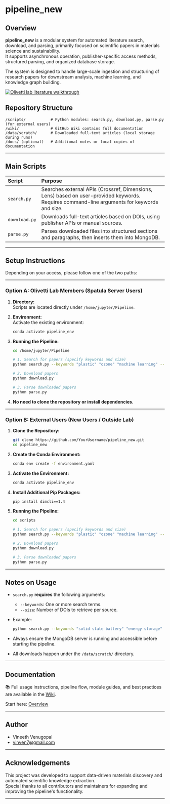 # pipeline_new

## Overview

**pipeline_new** is a modular system for automated literature search, download, and parsing, primarily focused on scientific papers in materials science and sustainability.  
It supports asynchronous operation, publisher-specific access methods, structured parsing, and organized database storage.

The system is designed to handle large-scale ingestion and structuring of research papers for downstream analysis, machine learning, and knowledge graph building.

[![Olivetti lab literature walkthrough](https://github.com/user-attachments/assets/b10f0d9e-c7bb-4dd4-aa4b-eaaee6c0767c)](https://youtu.be/FlPml1f0VGU?si=7HPsXWVaaQn3tZDp)


## Repository Structure

```plaintext
/scripts/           # Python modules: search.py, download.py, parse.py (for external users)
/wiki/              # GitHub Wiki contains full documentation
/data/scratch/      # Downloaded full-text articles (local storage during runs)
/docs/ (optional)   # Additional notes or local copies of documentation
```

---

## Main Scripts

| Script | Purpose |
| :--- | :--- |
| `search.py` | Searches external APIs (Crossref, Dimensions, Lens) based on user-provided keywords. Requires command-line arguments for keywords and size. |
| `download.py` | Downloads full-text articles based on DOIs, using publisher APIs or manual sources. |
| `parse.py` | Parses downloaded files into structured sections and paragraphs, then inserts them into MongoDB. |

---

## Setup Instructions

Depending on your access, please follow one of the two paths:

---

### Option A: Olivetti Lab Members (Spatula Server Users)

1. **Directory:**  
   Scripts are located directly under `/home/jupyter/Pipeline`.

2. **Environment:**  
   Activate the existing environment:

   ```bash
   conda activate pipeline_env
   ```

3. **Running the Pipeline:**

   ```bash
   cd /home/jupyter/Pipeline

   # 1. Search for papers (specify keywords and size)
   python search.py --keywords "plastic" "ozone" "machine learning" --size 300

   # 2. Download papers
   python download.py

   # 3. Parse downloaded papers
   python parse.py
   ```

4. **No need to clone the repository or install dependencies.**

---

### Option B: External Users (New Users / Outside Lab)

1. **Clone the Repository:**

   ```bash
   git clone https://github.com/YourUsername/pipeline_new.git
   cd pipeline_new
   ```

2. **Create the Conda Environment:**

   ```bash
   conda env create -f environment.yaml
   ```

3. **Activate the Environment:**

   ```bash
   conda activate pipeline_env
   ```

4. **Install Additional Pip Packages:**

   ```bash
   pip install dimcli==1.4
   ```

5. **Running the Pipeline:**

   ```bash
   cd scripts

   # 1. Search for papers (specify keywords and size)
   python search.py --keywords "plastic" "ozone" "machine learning" --size 300

   # 2. Download papers
   python download.py

   # 3. Parse downloaded papers
   python parse.py
   ```

---

## Notes on Usage

- `search.py` **requires** the following arguments:
  - `--keywords`: One or more search terms.
  - `--size`: Number of DOIs to retrieve per source.

- Example:

  ```bash
  python search.py --keywords "solid state battery" "energy storage" --size 300
  ```

- Always ensure the MongoDB server is running and accessible before starting the pipeline.

- All downloads happen under the `/data/scratch/` directory.

---

## Documentation

📚 Full usage instructions, pipeline flow, module guides, and best practices are available in the [Wiki](../../wiki).

Start here: [Overview](../../wiki/Overview)

---

## Author

- Vineeth Venugopal  
- [vinven7@gmail.com](mailto:vinven7@gmail.com)

---

## Acknowledgements

This project was developed to support data-driven materials discovery and automated scientific knowledge extraction.  
Special thanks to all contributors and maintainers for expanding and improving the pipeline's functionality.

---
